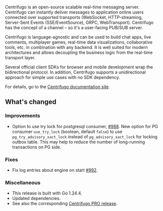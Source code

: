 Centrifugo is an open-source scalable real-time messaging server. Centrifugo can instantly deliver messages to application online users connected over supported transports (WebSocket, HTTP-streaming, Server-Sent Events (SSE/EventSource), GRPC, WebTransport). Centrifugo has the concept of a channel – so it's a user-facing PUB/SUB server.

Centrifugo is language-agnostic and can be used to build chat apps, live comments, multiplayer games, real-time data visualizations, collaborative tools, etc. in combination with any backend. It is well suited for modern architectures and allows decoupling the business logic from the real-time transport layer.

Several official client SDKs for browser and mobile development wrap the bidirectional protocol. In addition, Centrifugo supports a unidirectional approach for simple use cases with no SDK dependency.

For details, go to the [Centrifugo documentation site](https://centrifugal.dev).

## What's changed

### Improvements

* Option to use try lock for postgresql consumer, [#988](https://github.com/centrifugal/centrifugo/pull/988). New option for PG consumer `use_try_lock` (boolean, default `false`) to use `pg_try_advisory_xact_lock` instead of `pg_advisory_xact_lock` for locking outbox table. This may help to reduce the number of long-running transactions on PG side.

### Fixes

* Fix log entries about engine on start [#992](https://github.com/centrifugal/centrifugo/pull/992).

### Miscellaneous

* This release is built with Go 1.24.4.
* Updated dependencies.
* See also the corresponding [Centrifugo PRO release](https://github.com/centrifugal/centrifugo-pro/releases/tag/v6.2.2).
